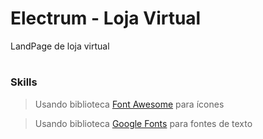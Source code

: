 # Electrum - Loja Virtual

LandPage de loja virtual

#

### Skills

> Usando biblioteca [Font Awesome](https://cdnjs.com/libraries/font-awesome) para ícones

> Usando biblioteca [Google Fonts](https://fonts.google.com/about) para fontes de texto
